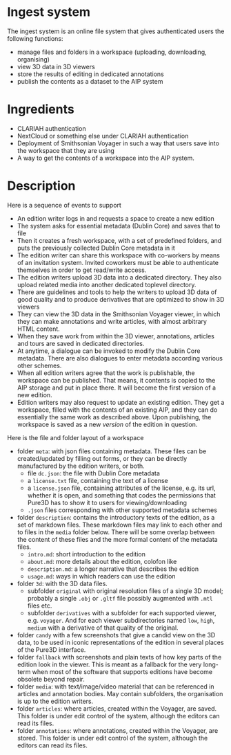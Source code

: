 # Ingest system
The ingest system is an online file system that gives authenticated users the following functions:
* manage files and folders in a workspace (uploading, downloading, organising)
* view 3D data in 3D viewers
* store the results of editing in dedicated annotations
* publish the contents as a dataset to the AIP system

# Ingredients
* CLARIAH authentication
* NextCloud or something else under CLARIAH authentication
* Deployment of Smithsonian Voyager in such a way that users save into the workspace that they are using
* A way to get the contents of a workspace into the AIP system.

# Description
Here is a sequence of events to support
* An edition writer logs in and requests a space to create a new edition
* The system asks for essential metadata (Dublin Core) and saves that to file
* Then it creates a fresh workspace, with a set of predefined folders, and puts the previously collected Dublin Core metadata in it
* The edition writer can share this workspace with co-workers by means of an invitation system. Invited coworkers must be able to authenticate themselves in order to get read/write access.
* The edition writers upload 3D data into a dedicated directory. They also upload related media into another dedicated toplevel directory.
* There are guidelines and tools to help the writers to upload 3D data of good quality and to produce derivatives that are optimized to show in 3D viewers
* They can view the 3D data in the Smithsonian Voyager viewer, in which they can make annotations and write articles, with almost arbitrary HTML content.
* When they save work from within the 3D viewer, annotations, articles and tours are saved in dedicated directories.
* At anytime, a dialogue can be invoked to modify the Dublin Core metadata. There are also dialogues to enter metadata according various other schemes.
* When all edition writers agree that the work is publishable, the workspace can be published. That means, it contents is copied to the AIP storage and put in place there. It will become the first version of a new edition.
* Edition writers may also request to update an existing edition. They get a workspace, filled with the contents of an existing AIP, and they can do essentially the same work as described above. Upon publishing, the workspace is saved as a new *version* of the edition in question.

Here is the file and folder layout of a workspace
* folder `meta`: with json files containing metadata. These files can be created/updated by filling out forms, or they can be directly manufactured by the edition writers, or both.
	* file `dc.json`: the file with Dublin Core metadata
	* a `license.txt` file, containing the text of a license
	* a `license.json` file, containing attributes of the license, e.g. its url, whether it is open, and something that codes the permissions that Pure3D has to show it to users for viewing/downloading
	* `.json` files corresponding with other supported metadata schemes
* folder `description`: contains the introductory texts of the edition, as a set of markdown files. These markdown files may link to each other and to files in the `media` folder below. There will be some overlap between the content of these files and the more formal content of the metadata files.
	* `intro.md`: short introduction to the edition
	* `about.md`: more details about the edition, colofon like
	* `description.md`: a longer narrative that describes the edition
	* `usage.md`: ways in which readers can use the edition
* folder `3d`: with the 3D data files.
	* subfolder `original` with original resolution files of a single 3D model; probably a single `.obj` or `.gltf` file possibly augmented with `.mtl` files etc.
	* subfolder `derivatives` with a subfolder for each supported viewer, e.g. `voyager`. And for each viewer subdirectories named `low`, `high`, `medium` with a derivative of that quality of the original.
* folder `candy` with a few screenshots that give a candid view on the 3D data, to be used in iconic representations of the edition in several places of the Pure3D interface.
* folder `fallback` with screenshots and plain texts of how key parts of the edition look in the viewer. This is meant as a fallback for the very long-term when most of the software that supports editions have become obsolete beyond repair.
* folder `media`: with text/image/video material that can be referenced in articles and annotation bodies. May contain subfolders, the organisation is up to the edition writers.
* folder `articles`: where articles, created within the Voyager, are saved.  This folder is under edit control of the system, although the editors can read its files.
* folder `annotations`: where annotations, created within the Voyager, are stored. This folder is under edit control of the system, although the editors can read its files.